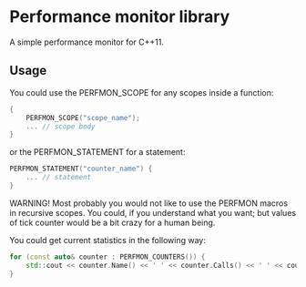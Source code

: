 Performance monitor library
===========================

A simple performance monitor for C++11.


Usage
-----

You could use the PERFMON_SCOPE for any scopes inside a function:

```cpp
{
    PERFMON_SCOPE("scope_name");
    ... // scope body
}
```

or the PERFMON_STATEMENT for a statement:

```cpp
PERFMON_STATEMENT("counter_name") {
    ... // statement
}
```

WARNING! Most probably you would not like to use the PERFMON macros in
recursive scopes. You could, if you understand what you want; but values of
tick counter would be a bit crazy for a human being.

You could get current statistics in the following way:

```cpp
for (const auto& counter : PERFMON_COUNTERS()) {
    std::cout << counter.Name() << ' ' << counter.Calls() << ' ' << counter.Seconds() << std::endl;
}
```
